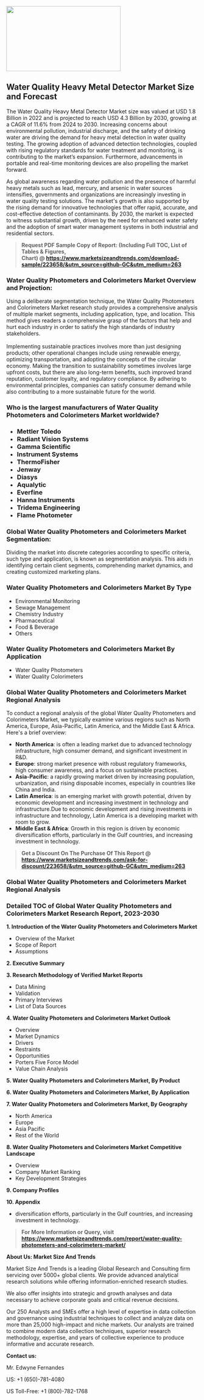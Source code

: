 <p><img class="alignnone size-medium wp-image-20088" src="https://ffe5etoiles.com/wp-content/uploads/2024/12/MST1-300x171.png" alt="" width="300" height="171" /></p><h2>Water Quality Heavy Metal Detector Market Size and Forecast</h2><p>The Water Quality Heavy Metal Detector Market size was valued at USD 1.8 Billion in 2022 and is projected to reach USD 4.3 Billion by 2030, growing at a CAGR of 11.6% from 2024 to 2030. Increasing concerns about environmental pollution, industrial discharge, and the safety of drinking water are driving the demand for heavy metal detection in water quality testing. The growing adoption of advanced detection technologies, coupled with rising regulatory standards for water treatment and monitoring, is contributing to the market’s expansion. Furthermore, advancements in portable and real-time monitoring devices are also propelling the market forward.</p><p>As global awareness regarding water pollution and the presence of harmful heavy metals such as lead, mercury, and arsenic in water sources intensifies, governments and organizations are increasingly investing in water quality testing solutions. The market's growth is also supported by the rising demand for innovative technologies that offer rapid, accurate, and cost-effective detection of contaminants. By 2030, the market is expected to witness substantial growth, driven by the need for enhanced water safety and the adoption of smart water management systems in both industrial and residential sectors.</p></p><blockquote id="" class=""><strong>Request PDF Sample Copy of Report: (Including Full TOC, List of Tables &amp; Figures, Chart)&nbsp;@&nbsp;<strong><a href="https://www.marketsizeandtrends.com/download-sample/223658/&utm_source=github-GC&utm_medium=263" target="_blank">https://www.marketsizeandtrends.com/download-sample/223658/&utm_source=github-GC&utm_medium=263</a></strong></strong></blockquote><h3 id="" class="">Water Quality Photometers and Colorimeters Market&nbsp;Overview and Projection:</h3><p id="" class="">Using a deliberate segmentation technique, the Water Quality Photometers and Colorimeters Market research study provides a comprehensive analysis of multiple market segments, including application, type, and location. This method gives readers a comprehensive grasp of the factors that help and hurt each industry in order to satisfy the high standards of industry stakeholders. <br /> <br />Implementing sustainable practices involves more than just designing products; other operational changes include using renewable energy, optimizing transportation, and adopting the concepts of the circular economy. Making the transition to sustainability sometimes involves large upfront costs, but there are also long-term benefits, such improved brand reputation, customer loyalty, and regulatory compliance. By adhering to environmental principles, companies can satisfy consumer demand while also contributing to a more sustainable future for the world.</p><h3 id="" class="">Who is the largest manufacturers of&nbsp;Water Quality Photometers and Colorimeters Market worldwide?</h3><h3 class=""><p><ul><li>Mettler Toledo </li><li> Radiant Vision Systems </li><li> Gamma Scientific </li><li> Instrument Systems </li><li> ThermoFisher </li><li> Jenway </li><li> Diasys </li><li> Aqualytic </li><li> Everfine </li><li> Hanna Instruments </li><li> Tridema Engineering </li><li> Flame Photometer</li></ul></p></h3><h3 id="" class="">Global&nbsp;Water Quality Photometers and Colorimeters Market Segmentation:</h3><p id="" class="">Dividing the market into discrete categories according to specific criteria, such type and application, is known as segmentation analysis. This aids in identifying certain client segments, comprehending market dynamics, and creating customized marketing plans.</p><h3 id="" class="">Water Quality Photometers and Colorimeters Market&nbsp;By Type</h3><p><p><ul><li>Environmental Monitoring</li><li> Sewage Management</li><li> Chemistry Industry</li><li> Pharmaceutical</li><li> Food & Beverage</li><li> Others</p></li></ul></p></p><h3 id="" class="">Water Quality Photometers and Colorimeters Market&nbsp;By Application</h3><p class=""><p><ul><li>Water Quality Photometers</li><li> Water Quality Colorimeters</li></ul></p></p><h3 id="" class="">Global Water Quality Photometers and Colorimeters Market Regional Analysis</h3><p id="" class="">To conduct a regional analysis of the global Water Quality Photometers and Colorimeters Market, we typically examine various regions such as North America, Europe, Asia-Pacific, Latin America, and the Middle East &amp; Africa. Here's a brief overview:</p><ul><li><strong>North America</strong>: is often a leading market due to advanced technology infrastructure, high consumer demand, and significant investment in R&amp;D.</li><li><strong>Europe</strong>: strong market presence with robust regulatory frameworks, high consumer awareness, and a focus on sustainable practices.</li><li><strong>Asia-Pacific</strong>: a rapidly growing market driven by increasing population, urbanization, and rising disposable incomes, especially in countries like China and India.</li><li><strong>Latin America</strong>: is an emerging market with growth potential, driven by economic development and increasing investment in technology and infrastructure.Due to economic development and rising investments in infrastructure and technology, Latin America is a developing market with room to grow.</li><li><strong>Middle East &amp; Africa</strong>: Growth in this region is driven by economic diversification efforts, particularly in the Gulf countries, and increasing investment in technology.</li></ul><blockquote id="" class=""><strong>Get a Discount On The Purchase Of This Report @ <strong><a href="https://www.marketsizeandtrends.com/ask-for-discount/223658/&utm_source=github-GC&utm_medium=263" target="_blank">https://www.marketsizeandtrends.com/ask-for-discount/223658/&utm_source=github-GC&utm_medium=263</a></strong></strong></blockquote><h3 id="" class="">Global Water Quality Photometers and Colorimeters Market Regional Analysis</h3><h3 id="" class="">Detailed TOC of Global Water Quality Photometers and Colorimeters Market Research Report, 2023-2030</h3><p id="" class=""><strong>1. Introduction of the Water Quality Photometers and Colorimeters Market</strong></p><ul><li>Overview of the Market</li><li>Scope of Report</li><li>Assumptions</li></ul><p id="" class=""><strong>2. Executive Summary</strong></p><p id="" class=""><strong>3. Research Methodology of Verified Market Reports</strong></p><ul><li>Data Mining</li><li>Validation</li><li>Primary Interviews</li><li>List of Data Sources</li></ul><p id="" class=""><strong>4. Water Quality Photometers and Colorimeters Market Outlook</strong></p><ul><li>Overview</li><li>Market Dynamics</li><li>Drivers</li><li>Restraints</li><li>Opportunities</li><li>Porters Five Force Model</li><li>Value Chain Analysis</li></ul><p id="" class=""><strong>5. Water Quality Photometers and Colorimeters Market, By Product</strong></p><p id="" class=""><strong>6. Water Quality Photometers and Colorimeters Market, By Application</strong></p><p id="" class=""><strong>7. Water Quality Photometers and Colorimeters Market, By Geography</strong></p><ul><li>North America</li><li>Europe</li><li>Asia Pacific</li><li>Rest of the World</li></ul><p id="" class=""><strong>8. Water Quality Photometers and Colorimeters Market Competitive Landscape</strong></p><ul><li>Overview</li><li>Company Market Ranking</li><li>Key Development Strategies</li></ul><p id="" class=""><strong>9. Company Profiles</strong></p><p id="" class=""><strong>10. Appendix</strong></p><ul><li>diversification efforts, particularly in the Gulf countries, and increasing investment in technology.</li></ul><blockquote id="" class=""><strong>For More Information or Query, visit <strong><strong><a href="https://www.marketsizeandtrends.com/report/water-quality-photometers-and-colorimeters-market/" target="_blank">https://www.marketsizeandtrends.com/report/water-quality-photometers-and-colorimeters-market/</a></strong></strong></strong></blockquote><p id="" class=""><strong>About Us: Market Size And Trends</strong></p><p id="" class="">Market Size And Trends is a leading Global Research and Consulting firm servicing over 5000+ global clients. We provide advanced analytical research solutions while offering information-enriched research studies.</p><p id="" class="">We also offer insights into strategic and growth analyses and data necessary to achieve corporate goals and critical revenue decisions.</p><p id="" class="">Our 250 Analysts and SMEs offer a high level of expertise in data collection and governance using industrial techniques to collect and analyze data on more than 25,000 high-impact and niche markets. Our analysts are trained to combine modern data collection techniques, superior research methodology, expertise, and years of collective experience to produce informative and accurate research.</p><p id="" class=""><strong>Contact us:</strong></p><p id="" class="">Mr. Edwyne Fernandes</p><p id="" class="">US: +1 (650)-781-4080</p><p id="" class="">US Toll-Free: +1 (800)-782-1768</p>
